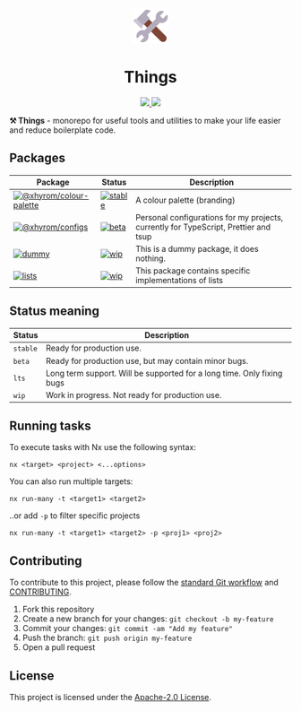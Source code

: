 <p align="center">
  <img src=".github/hammer-and-wrench.png" alt="Hammer and Wrench Emoji" width="64" height="64">
</p>

<h1 align="center">Things</h1>

<p align="center">
    <a href="https://s.xhyrom.dev/discord" alt="Discord">
        <img src="https://img.shields.io/discord/1046534628577640528?label=discord&style=for-the-badge&color=2fbfc4"/>
    </a>
    <a href="https://github.com/xHyroM/things/issues" alt="Issues">
      <img src="https://img.shields.io/github/issues/xHyroM/things?style=for-the-badge"/>
    </a>
</p>

**⚒️ Things** - monorepo for useful tools and utilities to make your life easier and reduce boilerplate code.

## Packages

<!-- START-PACKAGES-TABLE -->
| Package                                                                                                                                                                | Status                                                                                              | Description                                                                          |
| ---------------------------------------------------------------------------------------------------------------------------------------------------------------------- | --------------------------------------------------------------------------------------------------- | ------------------------------------------------------------------------------------ |
| [![@xhyrom/colour-palette](https://img.shields.io/npm/v/@xhyrom/colour-palette?label=%40xhyrom%2Fcolour-palette&style=flat)](https://npmjs.org/@xhyrom/colour-palette) | [![stable](https://img.shields.io/badge/status-stable-brightgreen.svg?style=flat)](#status-meaning) | A colour palette (branding)                                                          |
| [![@xhyrom/configs](https://img.shields.io/npm/v/@xhyrom/configs?label=%40xhyrom%2Fconfigs&style=flat)](https://npmjs.org/@xhyrom/configs)                             | [![beta](https://img.shields.io/badge/status-beta-orange.svg?style=flat)](#status-meaning)          | Personal configurations for my projects, currently for TypeScript, Prettier and tsup |
| [![dummy](https://img.shields.io/npm/v/dummy?label=dummy&style=flat)](https://npmjs.org/dummy)                                                                         | [![wip](https://img.shields.io/badge/status-wip-red.svg?style=flat)](#status-meaning)               | This is a dummy package, it does nothing.                                            |
| [![lists](https://img.shields.io/npm/v/lists?label=lists&style=flat)](https://npmjs.org/lists)                                                                         | [![wip](https://img.shields.io/badge/status-wip-red.svg?style=flat)](#status-meaning)               | This package contains specific implementations of lists                              |
<!-- END-PACKAGES-TABLE -->

## Status meaning

| Status   | Description                                                            |
| -------- | ---------------------------------------------------------------------- |
| `stable` | Ready for production use.                                              |
| `beta`   | Ready for production use, but may contain minor bugs.                  |
| `lts `   | Long term support. Will be supported for a long time. Only fixing bugs |
| `wip`    | Work in progress. Not ready for production use.                        |

## Running tasks

To execute tasks with Nx use the following syntax:

```
nx <target> <project> <...options>
```

You can also run multiple targets:

```
nx run-many -t <target1> <target2>
```

..or add `-p` to filter specific projects

```
nx run-many -t <target1> <target2> -p <proj1> <proj2>
```

## Contributing

To contribute to this project, please follow the [standard Git workflow](https://git-scm.com/book/en/v2/Git-Basics-Getting-a-Git-Repository#The-Standard-Git-Workflow) and [CONTRIBUTING](./CONTRIBUTING.md).

1. Fork this repository
2. Create a new branch for your changes: `git checkout -b my-feature`
3. Commit your changes: `git commit -am "Add my feature"`
4. Push the branch: `git push origin my-feature`
5. Open a pull request


## License

This project is licensed under the [Apache-2.0 License](LICENSE).